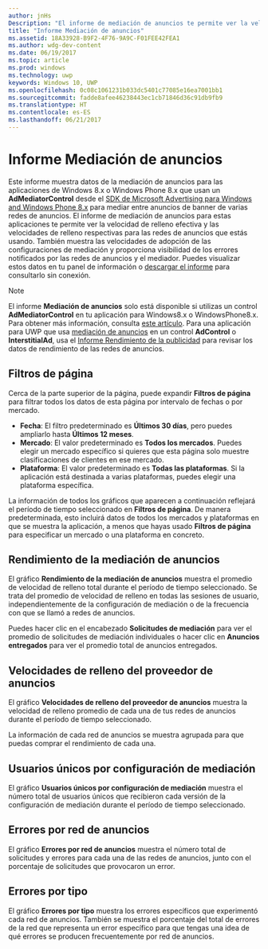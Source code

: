 ```yaml
---
author: jnHs
Description: "El informe de mediación de anuncios te permite ver la velocidad de relleno efectiva y las velocidades de relleno respectivas para las redes de anuncios que estás usando."
title: "Informe Mediación de anuncios"
ms.assetid: 18A33928-B9F2-4F76-9A9C-F01FEE42FEA1
ms.author: wdg-dev-content
ms.date: 06/19/2017
ms.topic: article
ms.prod: windows
ms.technology: uwp
keywords: Windows 10, UWP
ms.openlocfilehash: 0c08c1061231b033dc5401c77085e16ea7001bb1
ms.sourcegitcommit: fadde8afee46238443ec1cb71846d36c91db9fb9
ms.translationtype: HT
ms.contentlocale: es-ES
ms.lasthandoff: 06/21/2017
---
```

# <a name="ad-mediation-report"></a>Informe Mediación de anuncios

Este informe muestra datos de la mediación de anuncios para las aplicaciones de Windows 8.x o Windows Phone 8.x que usan un **AdMediatorControl** desde el [SDK de Microsoft Advertising para Windows and Windows Phone 8.x](http://aka.ms/store-8-sdk) para mediar entre anuncios de banner de varias redes de anuncios. El informe de mediación de anuncios para estas aplicaciones te permite ver la velocidad de relleno efectiva y las velocidades de relleno respectivas para las redes de anuncios que estás usando. También muestra las velocidades de adopción de las configuraciones de mediación y proporciona visibilidad de los errores notificados por las redes de anuncios y el mediador. Puedes visualizar estos datos en tu panel de información o [descargar el informe](download-analytic-reports.md) para consultarlo sin conexión.

> [!NOTE]
> El informe **Mediación de anuncios** solo está disponible si utilizas un control **AdMediatorControl** en tu aplicación para Windows8.x o WindowsPhone8.x. Para obtener más información, consulta [este artículo](https://msdn.microsoft.com/library/windows/apps/xaml/dn864359). Para una aplicación para UWP que usa [mediación de anuncios](monetize-with-ads.md#mediation) en un control **AdControl** o **InterstitialAd**, usa el [Informe Rendimiento de la publicidad](advertising-performance-report.md) para revisar los datos de rendimiento de las redes de anuncios.

## <a name="page-filters"></a>Filtros de página

Cerca de la parte superior de la página, puede expandir **Filtros de página** para filtrar todos los datos de esta página por intervalo de fechas o por mercado.

-   **Fecha**: El filtro predeterminado es **Últimos 30 días**, pero puedes ampliarlo hasta **Últimos 12 meses**.
-   **Mercado**: El valor predeterminado es **Todos los mercados**. Puedes elegir un mercado específico si quieres que esta página solo muestre clasificaciones de clientes en ese mercado.
-   **Plataforma**: El valor predeterminado es **Todas las plataformas**. Si la aplicación está destinada a varias plataformas, puedes elegir una plataforma específica.

La información de todos los gráficos que aparecen a continuación reflejará el período de tiempo seleccionado en **Filtros de página**. De manera predeterminada, esto incluirá datos de todos los mercados y plataformas en que se muestra la aplicación, a menos que hayas usado **Filtros de página** para especificar un mercado o una plataforma en concreto.

## <a name="ad-mediation-performance"></a>Rendimiento de la mediación de anuncios

El gráfico **Rendimiento de la mediación de anuncios** muestra el promedio de velocidad de relleno total durante el período de tiempo seleccionado. Se trata del promedio de velocidad de relleno en todas las sesiones de usuario, independientemente de la configuración de mediación o de la frecuencia con que se llamó a redes de anuncios.

Puedes hacer clic en el encabezado **Solicitudes de mediación** para ver el promedio de solicitudes de mediación individuales o hacer clic en **Anuncios entregados** para ver el promedio total de anuncios entregados.

## <a name="ad-provider-fill-rates"></a>Velocidades de relleno del proveedor de anuncios

El gráfico **Velocidades de relleno del proveedor de anuncios** muestra la velocidad de relleno promedio de cada una de tus redes de anuncios durante el período de tiempo seleccionado.

La información de cada red de anuncios se muestra agrupada para que puedas comprar el rendimiento de cada una.

## <a name="unique-users-per-mediation-configuration"></a>Usuarios únicos por configuración de mediación

El gráfico **Usuarios únicos por configuración de mediación** muestra el número total de usuarios únicos que recibieron cada versión de la configuración de mediación durante el período de tiempo seleccionado.

## <a name="errors-by-ad-network"></a>Errores por red de anuncios

El gráfico **Errores por red de anuncios** muestra el número total de solicitudes y errores para cada una de las redes de anuncios, junto con el porcentaje de solicitudes que provocaron un error.

## <a name="errors-by-type"></a>Errores por tipo

El gráfico **Errores por tipo** muestra los errores específicos que experimentó cada red de anuncios. También se muestra el porcentaje del total de errores de la red que representa un error específico para que tengas una idea de qué errores se producen frecuentemente por red de anuncios.

 

 
